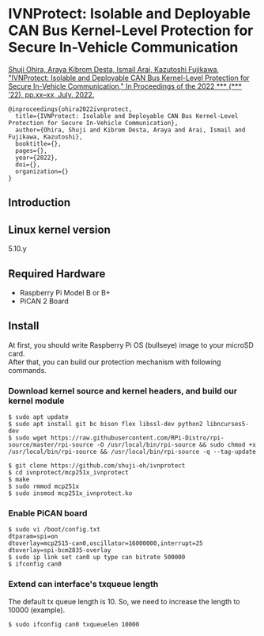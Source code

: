 # IVNProtect: Isolable and Deployable CAN Bus Kernel-Level Protection for Secure In-Vehicle Communication

[Shuji Ohira, Araya Kibrom Desta, Ismail Arai, Kazutoshi Fujikawa, "IVNProtect: Isolable and Deployable CAN Bus Kernel-Level Protection for Secure In-Vehicle Communication," In Proceedings of the 2022 *** (*** ’22), pp.xx–xx, July. 2022.]()

```
@inproceedings{ohira2022ivnprotect,
  title={IVNProtect: Isolable and Deployable CAN Bus Kernel-Level Protection for Secure In-Vehicle Communication},
  author={Ohira, Shuji and Kibrom Desta, Araya and Arai, Ismail and Fujikawa, Kazutoshi},
  booktitle={},
  pages={},
  year={2022},
  doi={},
  organization={}
}
```

## Introduction  

## Linux kernel version  

5.10.y  

## Required Hardware  

* Raspberry Pi Model B or B+  
* PiCAN 2 Board  

## Install  
At first, you should write Raspberry Pi OS (bullseye) image to your microSD card.  
After that, you can build our protection mechanism with following commands.

### Download kernel source and kernel headers, and build our kernel module
```
$ sudo apt update  
$ sudo apt install git bc bison flex libssl-dev python2 libncurses5-dev  
$ sudo wget https://raw.githubusercontent.com/RPi-Distro/rpi-source/master/rpi-source -O /usr/local/bin/rpi-source && sudo chmod +x /usr/local/bin/rpi-source && /usr/local/bin/rpi-source -q --tag-update  
  
$ git clone https://github.com/shuji-oh/ivnprotect  
$ cd ivnprotect/mcp251x_ivnprotect  
$ make  
$ sudo rmmod mcp251x  
$ sudo insmod mcp251x_ivnprotect.ko  
```

### Enable PiCAN board
```
$ sudo vi /boot/config.txt  
dtparam=spi=on  
dtoverlay=mcp2515-can0,oscillator=16000000,interrupt=25  
dtoverlay=spi-bcm2835-overlay  
$ sudo ip link set can0 up type can bitrate 500000  
$ ifconfig can0  
```

### Extend can interface's txqueue length
The default tx queue length is 10. So, we need to increase the length to 10000 (example).  
```
$ sudo ifconfig can0 txqueuelen 10000  
```
